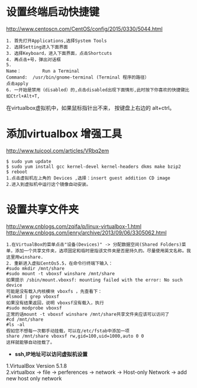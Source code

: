 # 设置终端启动快捷键
http://www.centoscn.com/CentOS/config/2015/0330/5044.html
```
1. 首先打开Applications,选择System Tools
2. 选择Setting进入下面界面
3. 选择Keyboard，进入下面界面，点击Shortcuts
4. 再点击+号，弹出对话框
5. 
Name：        Run a Terminal
Command:  /usr/bin/gnome-terminal (Terminal 程序的路径）
点击apply
6. 一开始是禁用（disabled）的,点击disabled出现下面情形,此时按下你喜欢的快捷键比如Ctrl+Alt+T,
```
在virtualbox虚拟机中，如果鼠标指针出不来， 按键盘上右边的 alt+ctrl。

# 添加virtualbox 增强工具
http://www.tuicool.com/articles/VRbq2em
```
$ sudo yum update
$ sudo yum install gcc kernel-devel kernel-headers dkms make bzip2 
$ reboot
1.点击虚拟机左上角的 Devices ,选择：insert guest addition CD image
2.进入到虚拟机中运行这个镜像自动安装。
```

# 设置共享文件夹
http://www.cnblogs.com/zqifa/p/linux-virtualbox-1.html
http://www.cnblogs.com/jenry/archive/2013/09/06/3305062.html
```
1.在VirtualBox的菜单点击"设备(Devices)" -> 分配数据空间(Shared Folders)菜单，添加一个共享文件夹，选项固定和临时是指该文件夹是否是持久的。尽量使用英文名称。我这里用winshare.
2. 重新进入虚拟CentOs5.5，在命令行终端下输入：
#sudo mkdir /mnt/share
#sudo mount -t vboxsf winshare /mnt/share
如果提示 /sbin/mount.vboxsf: mounting failed with the error: No such device
可能是没有载入内核模块 vboxfs ，先查看下：
#lsmod | grep vboxsf
如果没有结果返回，说明 vboxsf没有载入，执行
#sudo modprobe vboxsf
正常的话mount -t vboxsf winshare /mnt/share共享文件夹应该可以访问了
#cd /mnt/share
#ls -al
假如您不想每一次都手动挂载，可以在/etc/fstab中添加一项
share /mnt/share vboxsf rw,gid=100,uid=1000,auto 0 0
这样就能够自动挂载了。
```

* **ssh,IP地址可以访问虚拟机设置**

1.VirtualBox Version 5.1.8      
2.virtualbox -> file -> perferences -> network -> Host-only Network -> add new host only network